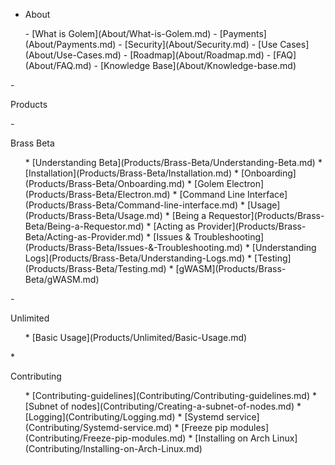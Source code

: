- <p class="category">About</p>
<ul class="app-sub-sidebar">
- [What is Golem](About/What-is-Golem.md)
- [Payments](About/Payments.md)
- [Security](About/Security.md)
- [Use Cases](About/Use-Cases.md)
- [Roadmap](About/Roadmap.md)
- [FAQ](About/FAQ.md)
- [Knowledge Base](About/Knowledge-base.md)</ul> 
- <p class="category">Products</p>
- <p class="product">Brass Beta</p>
<ul class="app-sub-sidebar">
* [Understanding Beta](Products/Brass-Beta/Understanding-Beta.md)
* [Installation](Products/Brass-Beta/Installation.md)
* [Onboarding](Products/Brass-Beta/Onboarding.md)
* [Golem Electron](Products/Brass-Beta/Electron.md)
* [Command Line Interface](Products/Brass-Beta/Command-line-interface.md)
* [Usage](Products/Brass-Beta/Usage.md)
* [Being a Requestor](Products/Brass-Beta/Being-a-Requestor.md)
* [Acting as Provider](Products/Brass-Beta/Acting-as-Provider.md)
* [Issues & Troubleshooting](Products/Brass-Beta/Issues-&-Troubleshooting.md)
* [Understanding Logs](Products/Brass-Beta/Understanding-Logs.md)
* [Testing](Products/Brass-Beta/Testing.md)
* [gWASM](Products/Brass-Beta/gWASM.md)</ul>
- <p class="product">Unlimited</p>
<ul class="app-sub-sidebar">
* [Basic Usage](Products/Unlimited/Basic-Usage.md)</ul>
* <p class="category">Contributing</p>
<ul class="app-sub-sidebar">
* [Contributing-guidelines](Contributing/Contributing-guidelines.md)
* [Subnet of nodes](Contributing/Creating-a-subnet-of-nodes.md)
* [Logging](Contributing/Logging.md)
* [Systemd service](Contributing/Systemd-service.md)
* [Freeze pip modules](Contributing/Freeze-pip-modules.md)
* [Installing on Arch Linux](Contributing/Installing-on-Arch-Linux.md)</ul>